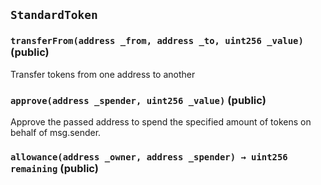 ## `StandardToken`






### `transferFrom(address _from, address _to, uint256 _value)` (public)



Transfer tokens from one address to another


### `approve(address _spender, uint256 _value)` (public)



Approve the passed address to spend the specified amount of tokens on behalf of msg.sender.


### `allowance(address _owner, address _spender) → uint256 remaining` (public)








